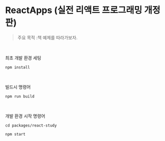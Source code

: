 # ReactApps (실전 리액트 프로그래밍 개정판)
>주요 목적 :책 예제를 따라가보자.
<br/>

최초 개발 환경 세팅
```
npm install
```
<br/>

빌드시 명령어
```
npm run build
```
<br/>

개발 환경 시작 명령어
```
cd packages/react-study

npm start
```
<br/>
